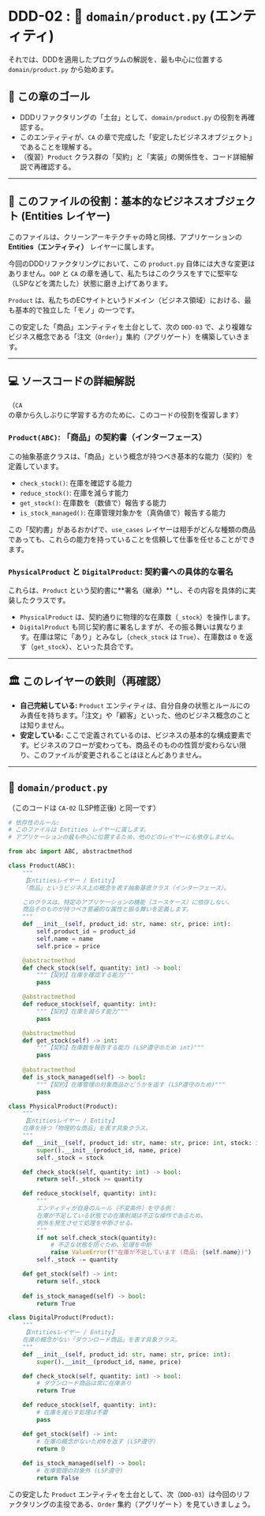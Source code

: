 # DDD-02 : 🔵 `domain/product.py` (エンティティ)

それでは、DDDを適用したプログラムの解説を、最も中心に位置する `domain/product.py` から始めます。

## 🎯 この章のゴール

  * DDDリファクタリングの「土台」として、`domain/product.py` の役割を再確認する。
  * このエンティティが、`CA` の章で完成した「安定したビジネスオブジェクト」であることを理解する。
  * （復習）`Product` クラス群の「契約」と「実装」の関係性を、コード詳細解説で再確認する。

-----

## 💎 このファイルの役割：基本的なビジネスオブジェクト (Entities レイヤー)

このファイルは、クリーンアーキテクチャの時と同様、アプリケーションの **Entities（エンティティ）** レイヤーに属します。

今回のDDDリファクタリングにおいて、この `product.py` 自体には大きな変更はありません。`OOP` と `CA` の章を通して、私たちはこのクラスをすでに堅牢な（LSPなどを満たした）状態に磨き上げてあります。

`Product` は、私たちのECサイトというドメイン（ビジネス領域）における、最も基本的で独立した「モノ」の一つです。

この安定した「商品」エンティティを土台として、次の `DDD-03` で、より複雑なビジネス概念である「注文（`Order`）」集約（アグリゲート）を構築していきます。

-----

## 💻 ソースコードの詳細解説

（`CA` の章から久しぶりに学習する方のために、このコードの役割を復習します）

### `Product(ABC)`: 「商品」の契約書（インターフェース）

この抽象基底クラスは、「商品」という概念が持つべき基本的な能力（契約）を定義しています。

  * `check_stock()`: 在庫を確認する能力
  * `reduce_stock()`: 在庫を減らす能力
  * `get_stock()`: 在庫数を（数値で）報告する能力
  * `is_stock_managed()`: 在庫管理対象かを（真偽値で）報告する能力

この「契約書」があるおかげで、`use_cases` レイヤーは相手がどんな種類の商品であっても、これらの能力を持っていることを信頼して仕事を任せることができます。

### `PhysicalProduct` と `DigitalProduct`: 契約書への具体的な署名

これらは、`Product` という契約書に\*\*署名（継承）\*\*し、その内容を具体的に実装したクラスです。

  * `PhysicalProduct` は、契約通りに物理的な在庫数（`_stock`）を操作します。
  * `DigitalProduct` も同じ契約書に署名しますが、その振る舞いは異なります。在庫は常に「あり」とみなし（`check_stock` は `True`）、在庫数は `0` を返す（`get_stock`）、といった具合です。

-----

## 🏛️ このレイヤーの鉄則（再確認）

  * **自己完結している:** `Product` エンティティは、自分自身の状態とルールにのみ責任を持ちます。「注文」や「顧客」といった、他のビジネス概念のことは知りません。
  * **安定している:** ここで定義されているのは、ビジネスの基本的な構成要素です。ビジネスのフローが変わっても、商品そのものの性質が変わらない限り、このファイルが変更されることはほとんどありません。

-----

## 📄 `domain/product.py`

（このコードは `CA-02` (LSP修正後) と同一です）

```python:domain/product.py
# 依存性のルール:
# このファイルは Entities レイヤーに属します。
# アプリケーションの最も中心に位置するため、他のどのレイヤーにも依存しません。

from abc import ABC, abstractmethod

class Product(ABC):
    """
    【Entitiesレイヤー / Entity】
    「商品」というビジネス上の概念を表す抽象基底クラス（インターフェース）。

    このクラスは、特定のアプリケーションの機能（ユースケース）に依存しない、
    商品そのものが持つべき普遍的な属性と振る舞いを定義します。
    """
    def __init__(self, product_id: str, name: str, price: int):
        self.product_id = product_id
        self.name = name
        self.price = price

    @abstractmethod
    def check_stock(self, quantity: int) -> bool:
        """【契約】在庫を確認する能力"""
        pass

    @abstractmethod
    def reduce_stock(self, quantity: int):
        """【契約】在庫を減らす能力"""
        pass

    @abstractmethod
    def get_stock(self) -> int:
        """【契約】在庫数を報告する能力 (LSP遵守のため int)"""
        pass
    
    @abstractmethod
    def is_stock_managed(self) -> bool:
        """【契約】在庫管理の対象商品かどうかを返す (LSP遵守のため)"""
        pass

class PhysicalProduct(Product):
    """
    【Entitiesレイヤー / Entity】
    在庫を持つ「物理的な商品」を表す具象クラス。
    """
    def __init__(self, product_id: str, name: str, price: int, stock: int):
        super().__init__(product_id, name, price)
        self._stock = stock

    def check_stock(self, quantity: int) -> bool:
        return self._stock >= quantity

    def reduce_stock(self, quantity: int):
        """
        エンティティが自身のルール（不変条件）を守る例：
        在庫が不足している状態での在庫削減は不正な操作であるため、
        例外を発生させて処理を中断させる。
        """
        if not self.check_stock(quantity):
            # 不正な状態を防ぐため、処理を中断
            raise ValueError(f"在庫が不足しています (商品: {self.name})")
        self._stock -= quantity

    def get_stock(self) -> int:
        return self._stock
    
    def is_stock_managed(self) -> bool:
        return True

class DigitalProduct(Product):
    """
    【Entitiesレイヤー / Entity】
    在庫の概念がない「ダウンロード商品」を表す具象クラス。
    """
    def __init__(self, product_id: str, name: str, price: int):
        super().__init__(product_id, name, price)

    def check_stock(self, quantity: int) -> bool:
        # ダウンロード商品は常に在庫あり
        return True

    def reduce_stock(self, quantity: int):
        # 在庫を減らす処理は不要
        pass

    def get_stock(self) -> int:
        # 在庫の概念がないため0を返す (LSP遵守)
        return 0
    
    def is_stock_managed(self) -> bool:
        # 在庫管理の対象外 (LSP遵守)
        return False
```

この安定した `Product` エンティティを土台として、次（`DDD-03`）は今回のリファクタリングの主役である、`Order` 集約（アグリゲート）を見ていきましょう。